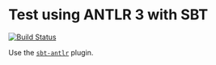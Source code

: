 # Test using ANTLR 3 with SBT

[![Build Status](https://travis-ci.org/FranklinChen/test-antlr3.png)](https://travis-ci.org/FranklinChen/test-antlr3)

Use the [`sbt-antlr`](https://github.com/stefri/sbt-antlr) plugin.
